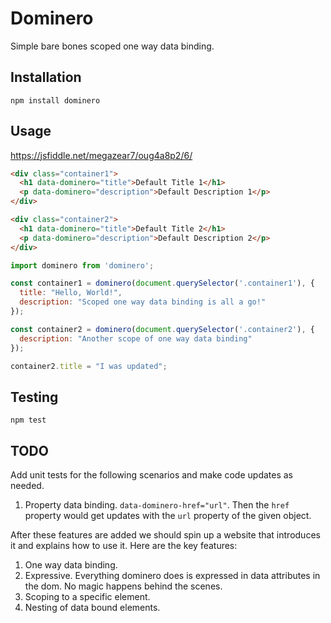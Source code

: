 # Dominero

Simple bare bones scoped one way data binding.

## Installation

`npm install dominero`

## Usage

https://jsfiddle.net/megazear7/oug4a8p2/6/

```html
<div class="container1">
  <h1 data-dominero="title">Default Title 1</h1>
  <p data-dominero="description">Default Description 1</p>
</div>

<div class="container2">
  <h1 data-dominero="title">Default Title 2</h1>
  <p data-dominero="description">Default Description 2</p>
</div>
```

```js
import dominero from 'dominero';

const container1 = dominero(document.querySelector('.container1'), {
  title: "Hello, World!",
  description: "Scoped one way data binding is all a go!"
});

const container2 = dominero(document.querySelector('.container2'), {
  description: "Another scope of one way data binding"
});

container2.title = "I was updated";
```

## Testing

`npm test`

## TODO

Add unit tests for the following scenarios and make code updates as needed.

1. Property data binding. `data-dominero-href="url"`. Then the `href` property would get updates with the `url` property of the given object.

After these features are added we should spin up a website that introduces it and explains how to use it. Here are the key features:

1. One way data binding.
2. Expressive. Everything dominero does is expressed in data attributes in the dom. No magic happens behind the scenes.
3. Scoping to a specific element.
4. Nesting of data bound elements.
